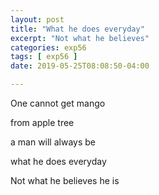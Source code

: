 ```yaml
---
layout: post
title: "What he does everyday"
excerpt: "Not what he believes"
categories: exp56
tags: [ exp56 ]
date: 2019-05-25T08:08:50-04:00

---
```


One cannot get mango

from apple tree

a man will always be

what he does everyday

Not what he believes he is
